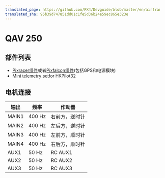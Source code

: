 ```yaml
---
translated_page: https://github.com/PX4/Devguide/blob/master/en/airframes_multicopter/qav250.md
translated_sha: 95b39d747851dd01c1fe5d36b24e59ec865e323e
---
```


# QAV 250



## 部件列表

- [Pixracer组件](../flight_controller/pixracer.md)或者[Pixfalcon组件](../flight_controller/pixfalcon.md)(包括GPS和电源模块)
- [Mini telemetry set](../flight_controller/pixfalcon.md)for HKPilot32

## 电机连接

| 输出    | 频率     | 作动器     |
| ----- | ------ | ------- |
| MAIN1 | 400 Hz | 右前方，逆时针 |
| MAIN2 | 400 Hz | 左后方，逆时针 |
| MAIN3 | 400 Hz | 左前方，顺时针 |
| MAIN4 | 400 Hz | 右后方，顺时针 |
| AUX1  | 50 Hz  | RC AUX1 |
| AUX2  | 50 Hz  | RC AUX2 |
| AUX3  | 50 Hz  | RC AUX3 |